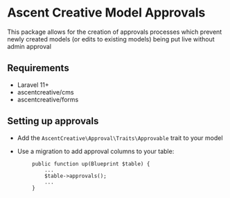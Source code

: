 <h1>Ascent Creative Model Approvals</h1>

<p>This package allows for the creation of approvals processes which prevent newly created models (or edits to existing models) being put live without admin approval</p>

<h2>Requirements</h2>
<ul>
    <li>Laravel 11+</li>
    <li>ascentcreative/cms</li>
    <li>ascentcreative/forms</li>
</ul>

## Setting up approvals
 - Add the `AscentCreative\Approval\Traits\Approvable` trait to your model
   
 - Use a migration to add approval columns to your table:

```
        public function up(Blueprint $table) {
            ...
            $table->approvals();
            ...
        }
``` 